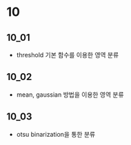 # 10

## 10_01
- threshold 기본 함수를 이용한 영역 분류

## 10_02
- mean, gaussian 방법을 이용한 영역 분류

## 10_03
- otsu binarization을 통한 분류
